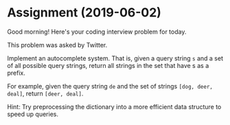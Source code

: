 # Assignment (2019-06-02)
Good morning! Here's your coding interview problem for today.

This problem was asked by Twitter.

Implement an autocomplete system. That is, given a query string ```s``` and a set of all possible query strings, return all strings in the set that have s as a prefix.

For example, given the query string ```de``` and the set of strings ```[dog, deer, deal]```, return ```[deer, deal]```.

Hint: Try preprocessing the dictionary into a more efficient data structure to speed up queries.